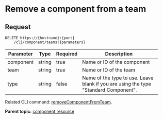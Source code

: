 # Remove a component from a team

## Request

```
DELETE https://{hostname}:{port}
    /cli/component/teams?{parameters}

```

|Parameter|Type|Required|Description|
|---------|----|--------|-----------|
|component|string|true|Name or ID of the component|
|team|string|true|Name or ID of the team|
|type|string|false|Name of the type to use. Leave blank if you are using the type "Standard Component".|

Related CLI command: [removeComponentFromTeam](udclient_removecomponentfromteam.md).

**Parent topic:** [component resource](../../com.ibm.udeploy.api.doc/topics/rest_cli_component.md)

